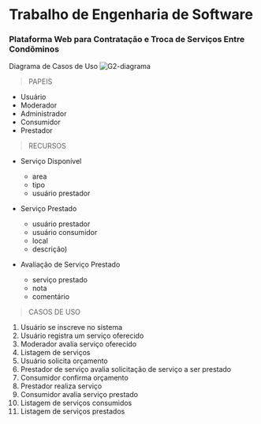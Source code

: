 # Trabalho de Engenharia de Software
### Plataforma Web para Contratação e Troca de Serviços Entre Condôminos

Diagrama de Casos de Uso
![G2-diagrama](https://user-images.githubusercontent.com/80012798/160193272-8abdfb5f-17d3-43c7-9abb-6c3f358cf648.png)

> PAPEIS
* Usuário
 * Moderador
 * Administrador
 * Consumidor
 * Prestador
    
> RECURSOS

* Serviço Disponível
  * area
  * tipo
  * usuário prestador

* Serviço Prestado
  * usuário prestador
  * usuário consumidor
  * local
  * descrição)

* Avaliação de Serviço Prestado
  * serviço prestado
  * nota
  * comentário

> CASOS DE USO
1. Usuário se inscreve no sistema
2. Usuário registra um serviço oferecido
3. Moderador avalia serviço oferecido
4. Listagem de serviços
5. Usuário solicita orçamento
6. Prestador de serviço avalia solicitação de serviço a ser prestado
7. Consumidor confirma orçamento
8. Prestador realiza serviço
9. Consumidor avalia serviço prestado
10. Listagem de serviços consumidos
11. Listagem de serviços prestados
